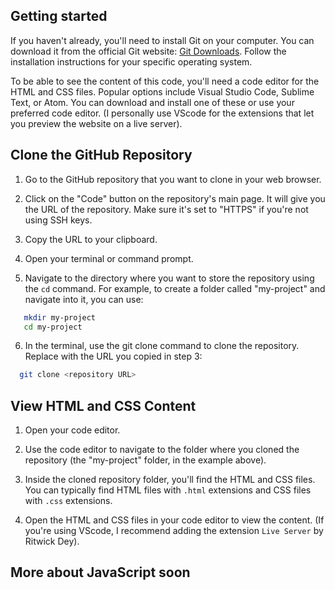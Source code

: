 

## Getting started

If you haven't already, you'll need to install Git on your computer. You can download it from the official Git website: [Git Downloads](https://git-scm.com/downloads).
Follow the installation instructions for your specific operating system.


To be able to see the content of this code, you'll need a code editor for the HTML and CSS files. Popular options include Visual Studio Code, Sublime Text,
or Atom. You can download and install one of these or use your preferred code editor. (I personally use VScode for the extensions that let you preview the website on a live
server).

## Clone the GitHub Repository

1. Go to the GitHub repository that you want to clone in your web browser.

2. Click on the "Code" button on the repository's main page. It will give you the URL of the repository. Make sure it's set to "HTTPS" if you're not using SSH keys.

3. Copy the URL to your clipboard.

4. Open your terminal or command prompt.

5. Navigate to the directory where you want to store the repository using the `cd` command. For example, to create a folder called "my-project" and navigate into it, you can use:

```bash
   mkdir my-project
   cd my-project
```
6. In the terminal, use the git clone command to clone the repository. Replace <repository URL> with the URL you copied in step 3:

```bash
  git clone <repository URL>
```

## View HTML and CSS Content

1. Open your code editor.

2. Use the code editor to navigate to the folder where you cloned the repository (the "my-project" folder, in the example above).

3. Inside the cloned repository folder, you'll find the HTML and CSS files. You can typically find HTML files with `.html` extensions and CSS files with `.css` extensions.

4. Open the HTML and CSS files in your code editor to view the content. (If you're using VScode, I recommend adding the extension `Live Server` by Ritwick Dey).

## More about JavaScript soon
